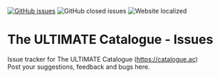 [![GitHub issues](https://img.shields.io/github/issues/AeonSake/acnh-catalogue-issues)](https://github.com/AeonSake/acnh-catalogue-issues/issues)
![GitHub closed issues](https://img.shields.io/github/issues-closed/AeonSake/acnh-catalogue-issues)
![Website localized](https://badges.crowdin.net/the-ultimate-catalogue/localized.svg)

# The ULTIMATE Catalogue - Issues 
Issue tracker for The ULTIMATE Catalogue (https://catalogue.ac)  
Post your suggestions, feedback and bugs here.
